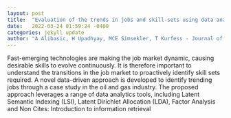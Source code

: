 ```yaml
---
layout: post
title:  "Evaluation of the trends in jobs and skill-sets using data analytics: a case study"
date:   2022-03-24 01:59:24 -0400
categories: jekyll update
author: "A Alibasic, H Upadhyay, MCE Simsekler, T Kurfess - Journal of Big Data, 2022"
---
```

Fast-emerging technologies are making the job market dynamic, causing desirable skills to evolve continuously. It is therefore important to understand the transitions in the job market to proactively identify skill sets required. A novel data-driven approach is developed to identify trending jobs through a case study in the oil and gas industry. The proposed approach leverages a range of data analytics tools, including Latent Semantic Indexing (LSI), Latent Dirichlet Allocation (LDA), Factor Analysis and Non Cites: Introduction to information retrieval